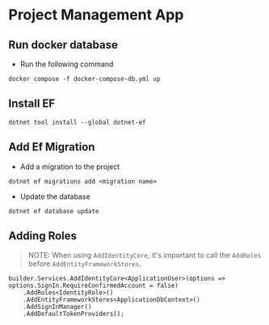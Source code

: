 # Project Management App

## Run docker database
- Run the following command
```
docker compose -f docker-compose-db.yml up
```

## Install EF
```
dotnet tool install --global dotnet-ef
```

## Add Ef Migration

- Add a migration to the project
```
dotnet ef migrations add <migration name>
```

- Update the database
```
dotnet ef database update 
```

## Adding Roles
> NOTE: When using `AddIdentityCore`, it's important to call the `AddRoles` before `AddEntityFrameworkStores`.
```
builder.Services.AddIdentityCore<ApplicationUser>(options => options.SignIn.RequireConfirmedAccount = false)
    .AddRoles<IdentityRole>()
    .AddEntityFrameworkStores<ApplicationDbContext>()
    .AddSignInManager()
    .AddDefaultTokenProviders();
```